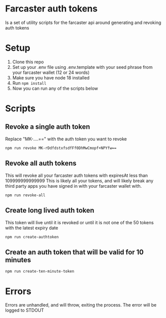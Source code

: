 # Farcaster auth tokens

Is a set of utility scripts for the farcaster api around generating and revoking auth tokens

# Setup

1. Clone this repo
2. Set up your .env file using .env.template with your seed phrase from your farcaster wallet (12 or 24 words)
3. Make sure you have node 18 installed
4. Run `npm install`
5. Now you can run any of the scripts below

# Scripts

## Revoke a single auth token

Replace "MK-....==" with the auth token you want to revoke

`npm run revoke MK-rDdfdstxfsdfFf0DhMwCmopf+NPYfw==`

## Revoke all auth tokens

This will revoke all your farcaster auth tokens with expiresAt less than 109999999999999
This is likely all your tokens, and will likely break any third party apps you have
signed in with your farcaster wallet with.

`npm run revoke-all`

## Create long lived auth token

This token will live until it is revoked or until it is not one of the 50 tokens with the latest expiry date

`npm run create-authtoken`

## Create an auth token that will be valid for 10 minutes

`npm run create-ten-minute-token`

# Errors

Errors are unhandled, and will throw, exiting the process. The error will be logged to STDOUT
